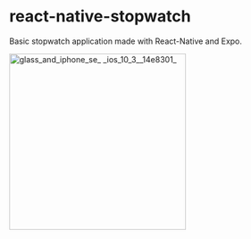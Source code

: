 # react-native-stopwatch

Basic stopwatch application made with React-Native and Expo.

<img width="316" alt="glass_and_iphone_se_ _ios_10_3__14e8301_" src="https://user-images.githubusercontent.com/5115364/27345380-160837da-55af-11e7-86bb-7d3c641ae1a3.png">
